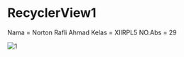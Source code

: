 # RecyclerView1

Nama = Norton Rafli Ahmad 
Kelas = XIIRPL5
NO.Abs = 29


![1](https://cloud.githubusercontent.com/assets/14921998/20334706/dcc18d1a-abee-11e6-9676-47103a57828d.PNG)


